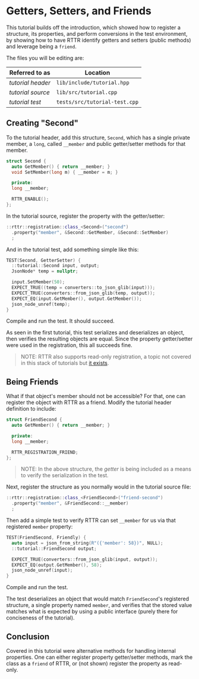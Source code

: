 # Getters, Setters, and Friends

This tutorial builds off the introduction, which showed how to register a structure, its properties, and perform conversions in the test environment, by showing how to have RTTR identify getters and setters (public methods) and leverage being a `friend`.

The files you will be editing are:

| Referred to as | Location |
| -------------- | -------- |
| _tutorial header_ | `lib/include/tutorial.hpp` |
| _tutorial source_ | `lib/src/tutorial.cpp` |
| _tutorial test_ | `tests/src/tutorial-test.cpp` |

## Creating "Second"

To the tutorial header, add this structure, `Second`, which has a single private member, a `long`, called `__member` and public getter/setter methods for that member.

```cpp
struct Second {
  auto GetMember() { return __member; }
  void SetMember(long m) { __member = m; }

  private:
  long __member;

  RTTR_ENABLE();
};
```

In the tutorial source, register the property with the getter/setter:

```cpp
::rttr::registration::class_<Second>("second")
  .property("member", &Second::GetMember, &Second::SetMember)
  ;
```

And in the tutorial test, add something simple like this:

```cpp
TEST(Second, GetterSetter) {
  ::tutorial::Second input, output;
  JsonNode* temp = nullptr;

  input.SetMember(50);
  EXPECT_TRUE((temp = converters::to_json_glib(input)));
  EXPECT_TRUE(converters::from_json_glib(temp, output));
  EXPECT_EQ(input.GetMember(), output.GetMember());
  json_node_unref(temp);
}
```

Compile and run the test.  It should succeed.

As seen in the first tutorial, this test serializes and deserializes an object, then verifies the resulting objects are equal.  Since the property getter/setter were used in the registration, this all succeeds fine.

> NOTE: RTTR also supports read-only registration, a topic not covered in this stack of tutorials but [it exists](https://www.rttr.org/doc/master/classrttr_1_1registration.html).

## Being Friends

What if that object's member should not be accessible?  For that, one can register the object with RTTR as a friend.  Modify the tutorial header definition to include:

```cpp
struct FriendSecond {
  auto GetMember() { return __member; }

  private:
  long __member;

  RTTR_REGISTRATION_FRIEND;
};
```

> NOTE: In the above structure, the _getter_ is being included as a means to verify the serialization in the test.

Next, register the structure as you normally would in the tutorial source file:

```cpp
::rttr::registration::class_<FriendSecond>("friend-second")
  .property("member", &FriendSecond::__member)
  ;
```

Then add a simple test to verify RTTR can set `__member` for us via that registered `member` property:

```cpp
TEST(FriendSecond, Friendly) {
  auto input = json_from_string(R"({'member': 58})", NULL);
  ::tutorial::FriendSecond output;

  EXPECT_TRUE(converters::from_json_glib(input, output));
  EXPECT_EQ(output.GetMember(), 58);
  json_node_unref(input);
}
```

Compile and run the test.

The test deserializes an object that would match `FriendSecond`'s registered structure, a single property named `member`, and verifies that the stored value matches what is expected by using a public interface (purely there for conciseness of the tutorial).

## Conclusion

Covered in this tutorial were alternative methods for handling internal properties.  One can either register property getter/setter methods, mark the class as a `friend` of RTTR, or (not shown) register the property as read-only.
